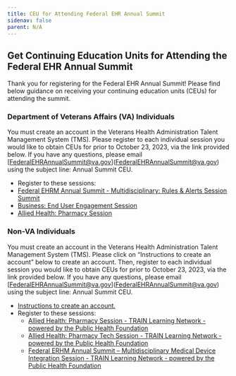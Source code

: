```yaml
---
title: CEU for Attending Federal EHR Annual Summit
sidenav: false
parent: N/A
---
```

## Get Continuing Education Units for Attending the Federal EHR Annual Summit

Thank you for registering for the Federal EHR Annual Summit! Please find below guidance on receiving your continuing education units (CEUs) for attending the summit. 

### Department of Veterans Affairs (VA) Individuals

You must create an account in the Veterans Health Administration Talent Management System (TMS). Please register to each individual session you would like to obtain CEUs for prior to October 23, 2023, via the link provided below. If you have any questions, please email [[FederalEHRAnnualSummit@va.gov](FederalEHRAnnualSummit@va.gov)](FederalEHRAnnualSummit@va.gov) using the subject line: Annual Summit CEU.

- Register to these sessions:
- [Federal EHRM Annual Summit - Multidisciplinary: Rules & Alerts Session Summit](https://gcc02.safelinks.protection.outlook.com/?url=https%3A%2F%2Fhcm03.ns2cloud.com%2Fsf%2Flearning%3FdestUrl%3Dhttps%253a%252f%252fva-hcm03.ns2cloud.com%252flearning%252fuser%252fdeeplink_redirect.jsp%253flinkId%253dITEM_DETAILS%2526componentID%253d131010241%2526componentTypeID%253dVA%2526revisionDate%253d1693886400000%2526fromSF%253dY%26company%3DVAHCM03&data=05%7C01%7C%7C66765697076949d2bec108dbca7af881%7Ce95f1b23abaf45ee821db7ab251ab3bf%7C0%7C0%7C638326401723388969%7CUnknown%7CTWFpbGZsb3d8eyJWIjoiMC4wLjAwMDAiLCJQIjoiV2luMzIiLCJBTiI6Ik1haWwiLCJXVCI6Mn0%3D%7C3000%7C%7C%7C&sdata=EDY3vNq7soGRmzaqAGQtSxoi1ACeE9F4IGxveDnsBWc%3D&reserved=0)
- [Business: End User Engagement Session](https://gcc02.safelinks.protection.outlook.com/?url=https%3A%2F%2Fhcm03.ns2cloud.com%2Fsf%2Flearning%3FdestUrl%3Dhttps%253a%252f%252fva-hcm03.ns2cloud.com%252flearning%252fuser%252fdeeplink_redirect.jsp%253flinkId%253dITEM_DETAILS%2526componentID%253d131010255%2526componentTypeID%253dVA%2526revisionDate%253d1693886400000%2526fromSF%253dY%26company%3DVAHCM03&data=05%7C01%7C%7Caae43a5644084944674508dbca857074%7Ce95f1b23abaf45ee821db7ab251ab3bf%7C0%7C0%7C638326446685248154%7CUnknown%7CTWFpbGZsb3d8eyJWIjoiMC4wLjAwMDAiLCJQIjoiV2luMzIiLCJBTiI6Ik1haWwiLCJXVCI6Mn0%3D%7C3000%7C%7C%7C&sdata=H9nIuxOYZ%2FbXBFlbT%2Fr9tfw0B5QnAkQ5DQBqs7VtFGI%3D&reserved=0)
- [Allied Health: Pharmacy Session](https://gcc02.safelinks.protection.outlook.com/?url=https%3A%2F%2Fhcm03.ns2cloud.com%2Fsf%2Flearning%3FdestUrl%3Dhttps%253a%252f%252fva-hcm03.ns2cloud.com%252flearning%252fuser%252fdeeplink_redirect.jsp%253flinkId%253dITEM_DETAILS%2526componentID%253d131010248%2526componentTypeID%253dVA%2526revisionDate%253d1693886400000%2526fromSF%253dY%26company%3DVAHCM03&data=05%7C01%7C%7C062fd1d0b222464fc79e08dbcc28bbfb%7Ce95f1b23abaf45ee821db7ab251ab3bf%7C0%7C0%7C638328247537514327%7CUnknown%7CTWFpbGZsb3d8eyJWIjoiMC4wLjAwMDAiLCJQIjoiV2luMzIiLCJBTiI6Ik1haWwiLCJXVCI6Mn0%3D%7C3000%7C%7C%7C&sdata=6U765wCcwxYKcDkOqMtc75HCeeCaiRNI%2FjSpmk7VfkM%3D&reserved=0)

### Non-VA Individuals

You must create an account in the Veterans Health Administration Talent Management System (TMS). Please click on “Instructions to create an account” below to create an account. Then, register to each individual session you would like to obtain CEUs for prior to October 23, 2023, via the link provided below. If you have any questions, please email [[FederalEHRAnnualSummit@va.gov](FederalEHRAnnualSummit@va.gov)](FederalEHRAnnualSummit@va.gov) using the subject line: Annual Summit CEU.

- [Instructions to create an account.](../images/how-to-create-an-account-in-vha-train.pdf)
- Register to these sessions:
  - [Allied Health: Pharmacy Session - TRAIN Learning Network - powered by the Public Health Foundation](https://www.train.org/main/course/1114335/live-event)
  - [Allied Health: Pharmacy Tech Session - TRAIN Learning Network - powered by the Public Health Foundation](https://www.train.org/main/course/1114339/live-event)
  - [Federal ERHM Annual Summit – Multidisciplinary Medical Device Integration Session - TRAIN Learning Network - powered by the Public Health Foundation](https://www.train.org/main/course/1114349/live-event)




